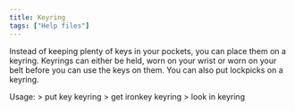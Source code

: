 ```yaml
---
title: Keyring
tags: ["Help files"]
---
```

Instead of keeping plenty of keys in your pockets, you can place them on
a keyring. Keyrings can either be held, worn on your wrist or worn on
your belt before you can use the keys on them. You can also put
lockpicks on a keyring.

Usage: \> put key keyring \> get ironkey keyring \> look in keyring

